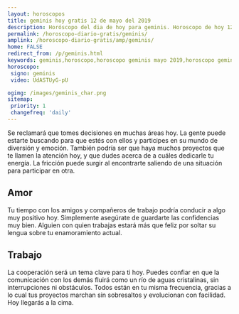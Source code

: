 ```yaml
---
layout: horoscopos
title: geminis hoy gratis 12 de mayo del 2019 
description: Horóscopo del dia de hoy para geminis. Horoscopo de hoy 12 de mayo del 2019. Las predicciones de amor, trabajo, vida personal gratis.
permalink: /horoscopo-diario-gratis/geminis/
amplink: /horoscopo-diario-gratis/amp/geminis/
home: FALSE
redirect_from: /p/geminis.html
keywords: geminis,horoscopo,horoscopo geminis mayo 2019,horoscopo geminis hoy,tarot geminis mayo 2019,horoscopo geminis,tarot geminis hoy,horoscopo de hoy,horoscopo diario,tarot del amor,horoscopo de hoy geminis,horoscopo diario del tarot, Horoscopo de hoy geminis 12 de mayo del 2019,horóscopo del día,signos zodiacales 2019, el horoscopo de hoy
horoscopo:
 signo: geminis
 video: UdASTUyG-pU

ogimg: /images/geminis_char.png
sitemap:
 priority: 1
 changefreq: 'daily'
---
```



Se reclamará que tomes decisiones en muchas áreas hoy. La gente puede estarte buscando para que estés con ellos y participes en su mundo de diversión y emoción. También podría ser que haya muchos proyectos que te llamen la atención hoy, y que dudes acerca de a cuáles dedicarle tu energía. La fricción puede surgir al encontrarte saliendo de una situación para participar en otra.

## Amor

Tu tiempo con los amigos y compañeros de trabajo podría conducir a algo muy positivo hoy. Simplemente asegúrate de guardarte las confidencias muy bien. Alguien con quien trabajas estará más que feliz por soltar su lengua sobre tu enamoramiento actual.

## Trabajo

La cooperación será un tema clave para ti hoy. Puedes confiar en que la comunicación con los demás fluirá como un río de aguas cristalinas, sin interrupciones ni obstáculos. Todos están en tu misma frecuencia, gracias a lo cual tus proyectos marchan sin sobresaltos y evolucionan con facilidad. Hoy llegarás a la cima.